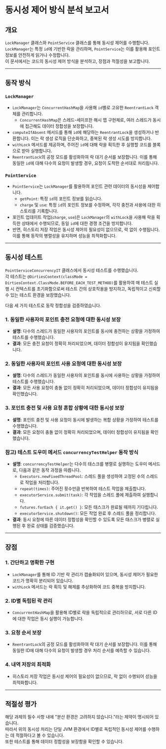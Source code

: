 # 동시성 제어 방식 분석 보고서

## 개요

`LockManager` 클래스와 `PointService` 클래스를 통해 동시성 제어를 수행합니다.  
`LockManager`는 특정 `id`에 기반한 락을 관리하며, `PointService`는 이를 활용해 포인트 정보를 안전하게 읽거나 수정합니다.  
이 문서에서는 코드의 동시성 제어 방식을 분석하고, 장점과 적절성을 보고합니다.

---

## 동작 방식

### `LockManager`

- `LockManager`는 `ConcurrentHashMap`을 사용해 `id`별로 고유한 `ReentrantLock` 객체를 관리합니다.
    - `ConcurrentHashMap`은 스레드-세이프한 해시 맵 구현체로, 여러 스레드가 동시에 접근해도 데이터 정합성을 보장합니다.
- `computeIfAbsent` 메서드를 통해 `id`에 해당하는 `ReentrantLock`을 생성하거나 반환합니다. 이는 락 생성 로직을 단순화하고, 중복된 락 생성 시도를 방지합니다.
- `withLock` 메서드를 제공하며, 주어진 `id`에 대해 락을 획득한 후 실행할 코드를 블록으로 받아 실행합니다.
- `ReentrantLock`의 공정 모드를 활성화하여 락 대기 순서를 보장합니다. 이를 통해 동일한 `id`에 대해 다수의 요청이 발생할 경우, 요청이 도착한 순서대로 처리됩니다.

### `PointService`

- `PointService`는 `LockManager`를 활용하여 포인트 관련 데이터의 동시성을 제어합니다.
    - `getPoint`: 특정 `id`의 포인트 정보를 읽습니다.
    - `charge` 및 `use`: 특정 `id`의 포인트 정보를 수정하며, 각각 충전과 사용에 대한 히스토리를 기록합니다.
- 포인트 업데이트 작업(`charge`, `use`)은 `LockManager`의 `withLock`을 사용해 락을 획득한 상태에서 수행되므로, 동일 `id`에 대한 경쟁 조건을 방지합니다.
- 반면, 히스토리 저장 작업은 동시성 제어의 필요성이 없으므로, 락 없이 수행됩니다. 이를 통해 동작의 병렬성을 유지하며 성능을 최적화합니다.

---

## 동시성 테스트

`PointServiceConcurrencyIT` 클래스에서 동시성 테스트를 수행했습니다.  
각 테스트는 `@DirtiesContext(classMode = DirtiesContext.ClassMode.BEFORE_EACH_TEST_METHOD)`를 활용하여 매 테스트 실행 시 컨텍스트를 초기화함으로써
테스트 간의 상호작용을 방지하고, 독립적이고 신뢰할 수 있는 테스트 환경을 보장했습니다.

다음 세 가지 테스트로 동작 정합성을 검증하였습니다.

### 1. 동일한 사용자의 포인트 충전 요청에 대한 동시성 보장

- **설명**: 다수의 스레드가 동일한 사용자의 포인트를 동시에 충전하는 상황을 가정하여 테스트를 수행했습니다.
- **결과**: 모든 충전 요청이 정확히 처리되었으며, 데이터 정합성이 유지됨을 확인했습니다.

### 2. 동일한 사용자의 포인트 사용 요청에 대한 동시성 보장

- **설명**: 다수의 스레드가 동일한 사용자의 포인트를 동시에 사용하는 상황을 가정하여 테스트를 수행했습니다.
- **결과**: 모든 사용 요청이 충돌 없이 정확히 처리되었으며, 데이터 정합성이 유지됨을 확인했습니다.

### 3. 포인트 충전 및 사용 요청 혼합 상황에 대한 동시성 보장

- **설명**: 포인트 충전 및 사용 요청이 동시에 발생하는 복합 상황을 가정하여 테스트를 수행했습니다.
- **결과**: 모든 요청이 충돌 없이 정확히 처리되었으며, 데이터 정합성이 유지됨을 확인했습니다.

### 참고) 테스트 도우미 메서드 `concurrencyTestHelper` 동작 방식

- **설명**: `concurrencyTestHelper`는 다수의 태스크를 병렬로 실행하는 도우미 메서드로, 다음과 같은 동작 과정을 따릅니다.
    - `Executors.newFixedThreadPool`: 스레드 풀을 생성하여 고정된 수의 스레드로 작업을 처리합니다.
    - `repeat(times)`: 주어진 횟수만큼 반복하여 테스트 작업을 제출합니다.
    - `executorService.submit(task)`: 각 작업을 스레드 풀에 제출하여 실행합니다.
    - `futures.forEach { it.get() }`: 모든 태스크가 완료될 때까지 기다립니다.
    - `executorService.shutdown()`: 모든 작업 완료 후 스레드 풀을 정리합니다.
- **결과**: 동시 요청에 따른 데이터 정합성을 확인할 수 있도록 모든 태스크가 병렬로 실행된 후 완료 상태를 검증했습니다.

---

## 장점

### 1. 간단하고 명확한 구현

- `LockManager`를 통해 ID 기반 락 관리가 캡슐화되어 있으며, 동시성 제어가 필요한 코드가 명확히 분리되어 있습니다.
- `withLock` 메서드는 락 획득 및 해제를 추상화하여 코드 중복을 방지합니다.

### 2. ID별 독립된 락 관리

- `ConcurrentHashMap`을 활용해 ID별로 락을 독립적으로 관리하므로, 서로 다른 ID에 대한 작업은 동시 실행이 가능합니다.

### 3. 요청 순서 보장

- `ReentrantLock`의 공정 모드를 활성화하여 락 대기 순서를 보장합니다. 이를 통해 동일한 ID에 대해 다수의 요청이 발생할 경우 처리 순서를 예측할 수 있습니다.

### 4. 내역 저장의 최적화

- 히스토리 저장 작업은 동시성 제어의 필요성이 없으므로, 락 없이 수행되어 성능을 최적화합니다.

---

## 적절성 평가

해당 과제의 필수 사항 내에 "분산 환경은 고려하지 않습니다."라는 제약이 명시되어 있습니다.  
따라서 위의 동시성 처리는 단일 JVM 환경에서 ID별로 독립적인 동시성 제어를 수행하는 데 적절하다고 볼 수 있습니다.  
또한 테스트를 통해 데이터 정합성을 보장함을 확인할 수 있습니다.
